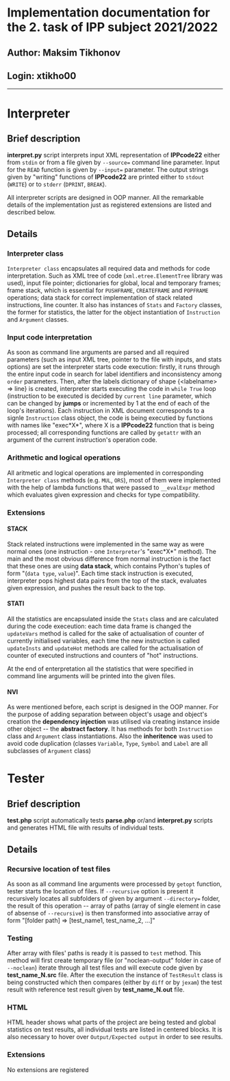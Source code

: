 # Implementation documentation for the 2. task of IPP subject 2021/2022
## Author: Maksim Tikhonov

## Login: xtikho00

---

# Interpreter

## Brief description

**interpret.py** script interprets input XML representation of **IPPcode22** either from `stdin` or from a file given by `--source=` command line parameter. Input for the `READ` function is given by `--input=` parameter. The output strings given by "writing" functions of **IPPcode22** are printed either to `stdout` (`WRITE`) or to `stderr` (`DPRINT`, `BREAK`). 

All interpreter scripts are designed in OOP manner. All the remarkable details of the implementation just as registered extensions are listed and described below. 

## Details

### Interpreter class

`Interpreter class` encapsulates all required data and methods for code interpretation. Such as XML tree of code (`xml.etree.ElementTree` library was used), input file pointer; dictionaries for global, local and temporary frames; frame stack, which is essential for `PUSHFRAME`, `CREATEFRAME` and `POPFRAME` operations; data stack for correct implementation of stack related instructions, line counter. It also has instances of `Stats` and `Factory` classes, the former for statistics, the latter for the object instantiation of `Instruction` and `Argument` classes.

### Input code interpretation

As soon as command line arguments are parsed and all required parameters (such as input XML tree, pointer to the file with inputs, and stats options) are set the interpreter starts code execution: firstly, it runs through the entire input code in search for label identifiers and inconsistency among `order` parameters. Then, after the labels dictionary of shape {\<labelname\> => line} is created, interpreter starts executing the code in `while True` loop (instruction to be executed is decided by `current line` parameter, which can be changed by **jumps** or incremented by 1 at the end of each of the loop's iterations). Each instruction in XML document corresponds to a signle `Instruction` class object, the code is being executied by functions with names like "exec\*X\*", where X is a **IPPcode22** function that is being processed; all corresponding functions are called by `getattr` with an argument of the current instruction's operation code.

### Arithmetic and logical operations

All aritmetic and logical operations are implemented in corresponding `Interpreter class` methods (e.g. `MUL`, `ORS`), most of them were implemented with the help of lambda functions that were passed to `__evalExpr` method which evaluates given expression and checks for type compatibility.

### Extensions

#### STACK

Stack related instructions were implemented in the same way as were normal ones (one instruction - one `Interpreter`'s "exec\*X\*" method). The main and the most obvious difference from normal instruction is the fact that these ones are using **data stack**, which contains Python's tuples of form "(`data type`, `value`)". Each time stack instruction is executed, interpreter pops highest data pairs from the top of the stack, evaluates given expression, and pushes the result back to the top.

#### STATI

All the statistics are encapsulated inside the `Stats` class and are calculated during the code execeution: each time data frame is changed the `updateVars` method is called for the sake of actualisation of counter of currently initialised variables, each time the new instruction is called `updateInsts` and `updateHot` methods are called for the actualisation of counter of executed instructions and counters of "hot" instructions.

At the end of enterpretation all the statistics that were specified in command line arguments will be printed into the given files.

#### NVI

As were mentioned before, each script is designed in the OOP manner. For the purpose of adding separation between object's usage and object's creation the **dependency injection** was utilised via creating instance inside other object -- the **abstract factory**. It has methods for both `Instruction` class and `Argument` class instantiations. Also the **inheritence** was used to avoid code duplication (classes `Variable`, `Type`, `Symbol` and `Label` are all subclasses of `Argument` class)

# Tester

## Brief description

**test.php** script automatically tests **parse.php** or/and **interpret.py** scripts and generates HTML file with results of individual tests.

## Details

### Recursive location of test files

As soon as all command line arguments were processed by `getopt` function, tester starts the location of files. If `--recursive` option is present it recursively locates all subfolders of given by argument `--directory=` folder, the result of this operation -- array of paths (array of single element in case of absense of `--recursive`) is then transformed into associative array of form "[folder path] => [test_name1, test_name_2, ...]" 

### Testing

After array with files' paths is ready it is passed to  `test` method. This method will first create temporary file (or "noclean-output" folder in case of `--noclean`) iterate through all test files and will execute code given by **test_name_N.src** file. After the execution the instance of `TestResult` class is being constructed which then compares (either by `diff` or by `jexam`) the test result with reference test result given by **test_name_N.out** file.

### HTML

HTML header shows what parts of the project are being tested and global statistics on test results, all individual tests are listed in centered blocks. It is also necessary to hover over `Output/Expected output` in order to see results. 

### Extensions

No extensions are registered